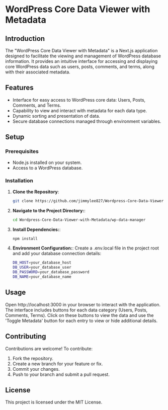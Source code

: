 # WordPress Core Data Viewer with Metadata

## Introduction
The "WordPress Core Data Viewer with Metadata" is a Next.js application designed to facilitate the viewing and management of WordPress database information. It provides an intuitive interface for accessing and displaying core WordPress data such as users, posts, comments, and terms, along with their associated metadata.

## Features
- Interface for easy access to WordPress core data: Users, Posts, Comments, and Terms.
- Capability to view and interact with metadata for each data type.
- Dynamic sorting and presentation of data.
- Secure database connections managed through environment variables.

## Setup

### Prerequisites
- Node.js installed on your system.
- Access to a WordPress database.

### Installation
1. **Clone the Repository**:
   ```bash
   git clone https://github.com/jimmylee827/Wordpress-Core-Data-Viewer-with-Metadata.git
   ```
2. **Navigate to the Project Directory:**:
   ```bash
   cd Wordpress-Core-Data-Viewer-with-Metadata/wp-data-manager
   ```
3. **Install Dependencies:**:
   ```bash
   npm install
   ```
4. **Environment Configuration:**:
   Create a .env.local file in the project root and add your database connection details:
   ```bash
   DB_HOST=your_database_host
   DB_USER=your_database_user
   DB_PASSWORD=your_database_password
   DB_NAME=your_database_name
   ```

## Usage
Open http://localhost:3000 in your browser to interact with the application. The interface includes buttons for each data category (Users, Posts, Comments, Terms). Click on these buttons to view the data and use the 'Toggle Metadata' button for each entry to view or hide additional details.

## Contributing
Contributions are welcome! To contribute:
1. Fork the repository.
2. Create a new branch for your feature or fix.
3. Commit your changes.
4. Push to your branch and submit a pull request.

## License
This project is licensed under the MIT License.
